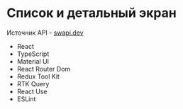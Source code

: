 # Список и детальный экран

Источник API - [swapi.dev](https://swapi.dev/)

- React
- TypeScript
- Material UI
- React Router Dom
- Redux Tool Kit
- RTK Query
- React Use
- ESLint
